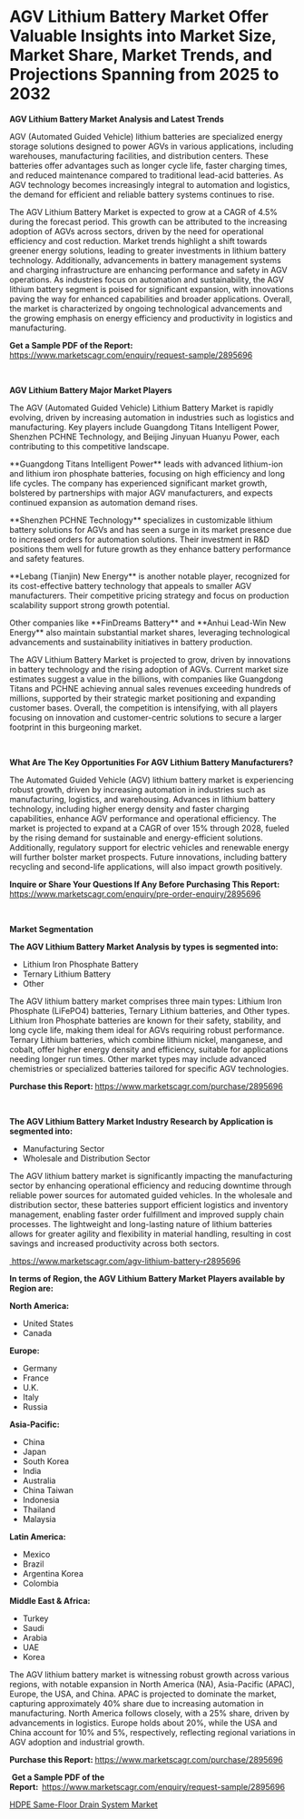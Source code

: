 <p><h1>AGV Lithium Battery Market Offer Valuable Insights into Market Size, Market Share, Market Trends, and Projections Spanning from 2025 to 2032</h1></p><p><strong>AGV Lithium Battery Market Analysis and Latest Trends</strong></p>
<p><p>AGV (Automated Guided Vehicle) lithium batteries are specialized energy storage solutions designed to power AGVs in various applications, including warehouses, manufacturing facilities, and distribution centers. These batteries offer advantages such as longer cycle life, faster charging times, and reduced maintenance compared to traditional lead-acid batteries. As AGV technology becomes increasingly integral to automation and logistics, the demand for efficient and reliable battery systems continues to rise.</p><p>The AGV Lithium Battery Market is expected to grow at a CAGR of 4.5% during the forecast period. This growth can be attributed to the increasing adoption of AGVs across sectors, driven by the need for operational efficiency and cost reduction. Market trends highlight a shift towards greener energy solutions, leading to greater investments in lithium battery technology. Additionally, advancements in battery management systems and charging infrastructure are enhancing performance and safety in AGV operations. As industries focus on automation and sustainability, the AGV lithium battery segment is poised for significant expansion, with innovations paving the way for enhanced capabilities and broader applications. Overall, the market is characterized by ongoing technological advancements and the growing emphasis on energy efficiency and productivity in logistics and manufacturing.</p></p>
<p><strong>Get a Sample PDF of the Report:&nbsp;</strong> <a href="https://www.marketscagr.com/enquiry/request-sample/2895696?utm_campaign=3096&utm_medium=2&utm_source=Github&utm_content=ia&utm_term=15032025&utm_id=agv-lithium-battery">https://www.marketscagr.com/enquiry/request-sample/2895696</a></p>
<p>&nbsp;</p>
<p><strong>AGV Lithium Battery Major Market Players</strong></p>
<p><p>The AGV (Automated Guided Vehicle) Lithium Battery Market is rapidly evolving, driven by increasing automation in industries such as logistics and manufacturing. Key players include Guangdong Titans Intelligent Power, Shenzhen PCHNE Technology, and Beijing Jinyuan Huanyu Power, each contributing to this competitive landscape.</p><p>**Guangdong Titans Intelligent Power** leads with advanced lithium-ion and lithium iron phosphate batteries, focusing on high efficiency and long life cycles. The company has experienced significant market growth, bolstered by partnerships with major AGV manufacturers, and expects continued expansion as automation demand rises. </p><p>**Shenzhen PCHNE Technology** specializes in customizable lithium battery solutions for AGVs and has seen a surge in its market presence due to increased orders for automation solutions. Their investment in R&D positions them well for future growth as they enhance battery performance and safety features. </p><p>**Lebang (Tianjin) New Energy** is another notable player, recognized for its cost-effective battery technology that appeals to smaller AGV manufacturers. Their competitive pricing strategy and focus on production scalability support strong growth potential.</p><p>Other companies like **FinDreams Battery** and **Anhui Lead-Win New Energy** also maintain substantial market shares, leveraging technological advancements and sustainability initiatives in battery production.</p><p>The AGV Lithium Battery Market is projected to grow, driven by innovations in battery technology and the rising adoption of AGVs. Current market size estimates suggest a value in the billions, with companies like Guangdong Titans and PCHNE achieving annual sales revenues exceeding hundreds of millions, supported by their strategic market positioning and expanding customer bases. Overall, the competition is intensifying, with all players focusing on innovation and customer-centric solutions to secure a larger footprint in this burgeoning market.</p></p>
<p>&nbsp;</p>
<p><strong>What Are The Key Opportunities For AGV Lithium Battery Manufacturers?</strong></p>
<p><p>The Automated Guided Vehicle (AGV) lithium battery market is experiencing robust growth, driven by increasing automation in industries such as manufacturing, logistics, and warehousing. Advances in lithium battery technology, including higher energy density and faster charging capabilities, enhance AGV performance and operational efficiency. The market is projected to expand at a CAGR of over 15% through 2028, fueled by the rising demand for sustainable and energy-efficient solutions. Additionally, regulatory support for electric vehicles and renewable energy will further bolster market prospects. Future innovations, including battery recycling and second-life applications, will also impact growth positively.</p></p>
<p><strong>Inquire or Share Your Questions If Any Before Purchasing This Report:</strong> <a href="https://www.marketscagr.com/enquiry/pre-order-enquiry/2895696?utm_campaign=3096&utm_medium=2&utm_source=Github&utm_content=ia&utm_term=15032025&utm_id=agv-lithium-battery">https://www.marketscagr.com/enquiry/pre-order-enquiry/2895696</a></p>
<p>&nbsp;</p>
<p><strong>Market Segmentation</strong></p>
<p><strong>The AGV Lithium Battery Market Analysis by types is segmented into:</strong></p>
<p><ul><li>Lithium Iron Phosphate Battery</li><li>Ternary Lithium Battery</li><li>Other</li></ul></p>
<p><p>The AGV lithium battery market comprises three main types: Lithium Iron Phosphate (LiFePO4) batteries, Ternary Lithium batteries, and Other types. Lithium Iron Phosphate batteries are known for their safety, stability, and long cycle life, making them ideal for AGVs requiring robust performance. Ternary Lithium batteries, which combine lithium nickel, manganese, and cobalt, offer higher energy density and efficiency, suitable for applications needing longer run times. Other market types may include advanced chemistries or specialized batteries tailored for specific AGV technologies.</p></p>
<p><strong>Purchase this Report:&nbsp;</strong><a href="https://www.marketscagr.com/purchase/2895696?utm_campaign=3096&utm_medium=2&utm_source=Github&utm_content=ia&utm_term=15032025&utm_id=agv-lithium-battery">https://www.marketscagr.com/purchase/2895696</a></p>
<p>&nbsp;</p>
<p><strong>The AGV Lithium Battery Market Industry Research by Application is segmented into:</strong></p>
<p><ul><li>Manufacturing Sector</li><li>Wholesale and Distribution Sector</li></ul></p>
<p><p>The AGV lithium battery market is significantly impacting the manufacturing sector by enhancing operational efficiency and reducing downtime through reliable power sources for automated guided vehicles. In the wholesale and distribution sector, these batteries support efficient logistics and inventory management, enabling faster order fulfillment and improved supply chain processes. The lightweight and long-lasting nature of lithium batteries allows for greater agility and flexibility in material handling, resulting in cost savings and increased productivity across both sectors.</p></p>
<p><a href="https://www.marketscagr.com/agv-lithium-battery-r2895696?utm_campaign=3096&utm_medium=2&utm_source=Github&utm_content=ia&utm_term=15032025&utm_id=agv-lithium-battery">&nbsp;https://www.marketscagr.com/agv-lithium-battery-r2895696</a></p>
<p><strong>In terms of Region, the AGV Lithium Battery Market Players available by Region are:</strong></p>
<p>
    <p> <strong> North America: </strong>
        <ul>
            <li>United States</li>
            <li>Canada</li>
        </ul>
        </p> 
    <p> <strong> Europe: </strong>
        <ul>
            <li>Germany</li>
            <li>France</li>
            <li>U.K.</li>
            <li>Italy</li>
            <li>Russia</li>
        </ul>
        </p> 
    <p> <strong> Asia-Pacific: </strong>
        <ul>
            <li>China</li>
            <li>Japan</li>
            <li>South Korea</li>
            <li>India</li>
            <li>Australia</li>
            <li>China Taiwan</li>
            <li>Indonesia</li>
            <li>Thailand</li>
            <li>Malaysia</li>
        </ul>
        </p> 
    <p> <strong> Latin America: </strong>
        <ul>
            <li>Mexico</li>
            <li>Brazil</li>
            <li>Argentina Korea</li>
            <li>Colombia</li>
        </ul>
        </p> 
    <p> <strong> Middle East & Africa: </strong>
        <ul>
            <li>Turkey</li>
            <li>Saudi</li>
            <li>Arabia</li>
            <li>UAE</li>
            <li>Korea</li>
        </ul>
    </p>
    </p>
<p><p>The AGV lithium battery market is witnessing robust growth across various regions, with notable expansion in North America (NA), Asia-Pacific (APAC), Europe, the USA, and China. APAC is projected to dominate the market, capturing approximately 40% share due to increasing automation in manufacturing. North America follows closely, with a 25% share, driven by advancements in logistics. Europe holds about 20%, while the USA and China account for 10% and 5%, respectively, reflecting regional variations in AGV adoption and industrial growth.</p></p>
<p><strong>Purchase this Report: </strong><a href="https://www.marketscagr.com/purchase/2895696?utm_campaign=3096&utm_medium=2&utm_source=Github&utm_content=ia&utm_term=15032025&utm_id=agv-lithium-battery">https://www.marketscagr.com/purchase/2895696</a></p>
<p>&nbsp;<strong>Get a Sample PDF of the Report:&nbsp;&nbsp;</strong><a href="https://www.marketscagr.com/enquiry/request-sample/2895696?utm_campaign=3096&utm_medium=2&utm_source=Github&utm_content=ia&utm_term=15032025&utm_id=agv-lithium-battery">https://www.marketscagr.com/enquiry/request-sample/2895696</a></p>
<p><strong></strong></p>
<p><p><a href="https://github.com/guleealhani/Market-Research-Report-List-1/blob/main/hdpe-same-floor-drain-system-market.md?utm_campaign=3096&utm_medium=2&utm_source=Github&utm_content=ia&utm_term=15032025&utm_id=agv-lithium-battery">HDPE Same-Floor Drain System Market</a></p></p>